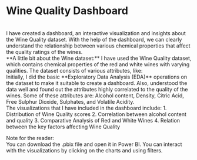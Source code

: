 # Wine Quality Dashboard
<br/>
I have created a dashboard, an interactive visualization and insights about the Wine Quality dataset. With the help of the dashboard, we can clearly understand the relationship between various chemical properties that affect the quality ratings of the wines.
<br/>
**A little bit about the Wine dataset:** 
I have used the Wine Quality dataset, which contains chemical properties of the red and white wines with varying qualities. The dataset consists of various attributes, like:
<br/>
Initially, I did the basic **Exploratory Data Analysis (EDA)** operations on the dataset to make it suitable to create a dashboard. Also, understood the data well and found out the attributes highly correlated to the quality of the wines. Some of these attributes are: Alcohol content, Density, Citric Acid, Free Sulphur Dioxide, Sulphates, and Volatile Acidity.
<br/>
 The visualizations that I have included in the dashboard include:
 1. Distribution of Wine Quality scores
 2. Correlation between alcohol content and quality
 3. Comparative Analysis of Red and White Wines
 4. Relation between the key factors affecting Wine Quality
<br/>



Note for the reader:<br/>
You can download the .pbix file and open it in Power BI. You can interact with the visualizations by clicking on the charts and using filters.
